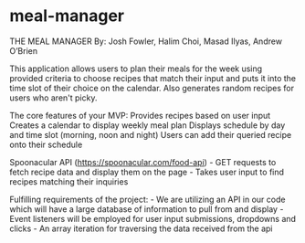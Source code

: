 # meal-manager
THE MEAL MANAGER
By: Josh Fowler, Halim Choi, Masad Ilyas, Andrew O’Brien

This application allows users to plan their meals for the week using provided criteria to choose recipes that match their input and puts it into the time slot of their choice on the calendar. Also generates random recipes for users who aren't picky.

The core features of your MVP:
Provides recipes based on user input
Creates a calendar to display weekly meal plan
    Displays schedule by day and time slot (morning, noon and night)
    Users can add their queried recipe onto their schedule

Spoonacular API (https://spoonacular.com/food-api)
    - GET requests to fetch recipe data and display them on the page
    - Takes user input to find recipes matching their inquiries


Fulfilling requirements of the project:
    - We are utilizing an API in our code which will have a large database of information to pull from and display
    - Event listeners will be employed for user input submissions, dropdowns and clicks
    - An array iteration for traversing the data received from the api